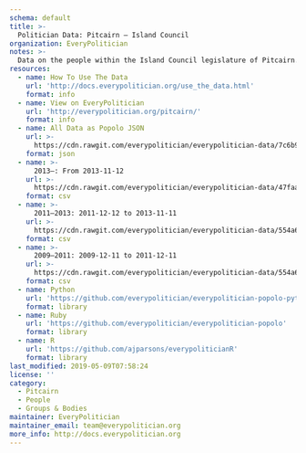 ```yaml
---
schema: default
title: >-
  Politician Data: Pitcairn — Island Council
organization: EveryPolitician
notes: >-
  Data on the people within the Island Council legislature of Pitcairn.
resources:
  - name: How To Use The Data
    url: 'http://docs.everypolitician.org/use_the_data.html'
    format: info
  - name: View on EveryPolitician
    url: 'http://everypolitician.org/pitcairn/'
    format: info
  - name: All Data as Popolo JSON
    url: >-
      https://cdn.rawgit.com/everypolitician/everypolitician-data/7c6b9b336ff4f80b591864855db64898972a4b0c/data/Pitcairn/Island_Council/ep-popolo-v1.0.json
    format: json
  - name: >-
      2013–: From 2013-11-12
    url: >-
      https://cdn.rawgit.com/everypolitician/everypolitician-data/47faac2ca7c051c38e8473c88c119432733363d0/data/Pitcairn/Island_Council/term-2013.csv
    format: csv
  - name: >-
      2011–2013: 2011-12-12 to 2013-11-11
    url: >-
      https://cdn.rawgit.com/everypolitician/everypolitician-data/554a6cb306153130ac5558e4c015471d63e57cb7/data/Pitcairn/Island_Council/term-2011.csv
    format: csv
  - name: >-
      2009–2011: 2009-12-11 to 2011-12-11
    url: >-
      https://cdn.rawgit.com/everypolitician/everypolitician-data/554a6cb306153130ac5558e4c015471d63e57cb7/data/Pitcairn/Island_Council/term-2009.csv
    format: csv
  - name: Python
    url: 'https://github.com/everypolitician/everypolitician-popolo-python'
    format: library
  - name: Ruby
    url: 'https://github.com/everypolitician/everypolitician-popolo'
    format: library
  - name: R
    url: 'https://github.com/ajparsons/everypoliticianR'
    format: library
last_modified: 2019-05-09T07:58:24
license: ''
category:
  - Pitcairn
  - People
  - Groups & Bodies
maintainer: EveryPolitician
maintainer_email: team@everypolitician.org
more_info: http://docs.everypolitician.org
---
```

